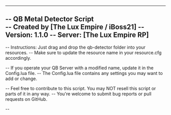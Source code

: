 ---------------------------------------------
-- QB Metal Detector Script<br>
-- Created by [The Lux Empire / iBoss21]
-- Version: 1.1.0
-- Server: [The Lux Empire RP]
---------------------------------------------

-- Instructions: Just drag and drop the qb-detector folder into your resources.
-- Make sure to update the resource name in your resource.cfg accordingly.

-- If you operate your QB Server with a modified name, update it in the Config.lua file.
-- The Config.lua file contains any settings you may want to add or change.

-- Feel free to contribute to this script. You may NOT resell this script or parts of it in any way.
-- You're welcome to submit bug reports or pull requests on GitHub.

--
